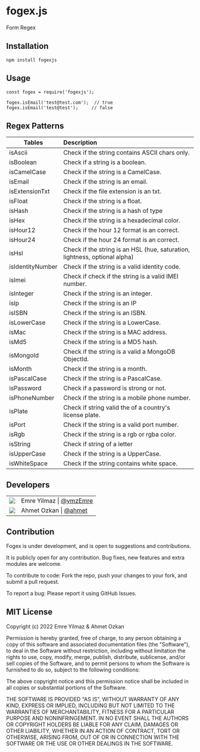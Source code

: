# fogex.js

Form Regex

## Installation

```
npm install fogexjs
```

## Usage

```
const fogex = require('fogexjs');
```

```
fogex.isEmail('test@test.com');  // true
fogex.isEmail('test@test');     // false
```

## Regex Patterns

| Tables           | Description                                                                |
| ---------------- | :------------------------------------------------------------------------- |
| isAscii          | Check if the string contains ASCII chars only.                             |
| isBoolean        | Check if a string is a boolean.                                            |
| isCamelCase      | Check if the string is a CamelCase.                                        |
| isEmail          | Check if the string is an email.                                           |
| isExtensionTxt   | Check if the file extension is an txt.                                     |
| isFloat          | Check if the string is a float.                                            |
| isHash           | Check if the string is a hash of type                                      |
| isHex            | Check if the string is a hexadecimal color.                                |
| isHour12         | Check if the hour 12 format is an correct.                                 |
| isHour24         | Check if the hour 24 format is an correct.                                 |
| isHsl            | Check if the string is an HSL (hue, saturation, lightness, optional alpha) |
| isIdentityNumber | Check if the string is a valid identity code.                              |
| isImei           | Check if check if the string is a valid IMEI number.                       |
| isInteger        | Check if the string is an integer.                                         |
| isIp             | Check if the string is an IP                                               |
| isISBN           | Check if the string is an ISBN.                                            |
| isLowerCase      | Check if the string is a LowerCase.                                        |
| isMac            | Check if the string is a MAC address.                                      |
| isMd5            | Check if the string is a MD5 hash.                                         |
| isMongoId        | Check if the string is a valid a MongoDB ObjectId.                         |
| isMonth          | Check if the string is a month.                                            |
| isPascalCase     | Check if the string is a PascalCase.                                       |
| isPassword       | Check if a password is strong or not.                                      |
| isPhoneNumber    | Check if the string is a mobile phone number.                              |
| isPlate          | Check if string valid the of a country's license plate.                    |
| isPort           | Check if the string is a valid port number.                                |
| isRgb            | Check if the string is a rgb or rgba color.                                |
| isString         | Check if string of a letter                                                |
| isUpperCase      | Check if the string is a UpperCase.                                        |
| isWhiteSpace     | Check if the string contains white space.                                  |

## Developers

|                                                           |                                                       |
| --------------------------------------------------------- | ----------------------------------------------------- |
| ![](https://avatars.githubusercontent.com/u/19785698?v=4) | Emre Yilmaz \| [@ymzEmre](https://github.com/ymzEmre) |
| ![](https://avatars.githubusercontent.com/u/39124676?v=4) | Ahmet Ozkan \| [@ahmet](https://github.com/ahmet021)  |

## Contribution

Fogex is under development, and is open to suggestions and contributions.

It is publicly open for any contribution. Bug fixes, new features and extra modules are welcome.

To contribute to code: Fork the repo, push your changes to your fork, and submit a pull request.

To report a bug: Please report it using GitHub Issues.

## MIT License

Copyright (c) 2022 Emre Yilmaz & Ahmet Ozkan

Permission is hereby granted, free of charge, to any person obtaining a copy of this software and associated documentation files (the "Software"), to deal in the Software without restriction, including without limitation the rights to use, copy, modify, merge, publish, distribute, sublicense, and/or sell copies of the Software, and to permit persons to whom the Software is furnished to do so, subject to the following conditions:

The above copyright notice and this permission notice shall be included in all copies or substantial portions of the Software.

THE SOFTWARE IS PROVIDED "AS IS", WITHOUT WARRANTY OF ANY KIND, EXPRESS OR IMPLIED, INCLUDING BUT NOT LIMITED TO THE WARRANTIES OF MERCHANTABILITY, FITNESS FOR A PARTICULAR PURPOSE AND NONINFRINGEMENT. IN NO EVENT SHALL THE AUTHORS OR COPYRIGHT HOLDERS BE LIABLE FOR ANY CLAIM, DAMAGES OR OTHER LIABILITY, WHETHER IN AN ACTION OF CONTRACT, TORT OR OTHERWISE, ARISING FROM, OUT OF OR IN CONNECTION WITH THE SOFTWARE OR THE USE OR OTHER DEALINGS IN THE SOFTWARE.
